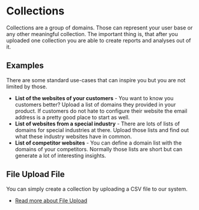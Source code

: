 # Collections

Collections are a group of domains. Those can represent your user base or any other meaningful collection. The important
thing is, that after you uploaded one collection you are able to create reports and analyses out of it.

## Examples

There are some standard use-cases that can inspire you but you are not limited by those.

- **List of the websites of your customers** - You want to know you customers better? Upload a list of domains they
  provided in your product. If customers do not hate to configure their website the email address is a pretty good place
  to start as well.
- **List of websites from a special industry** - There are lots of lists of domains for special industries at there.
  Upload those lists and find out what these industry websites have in common.
- **List of competitor websites** - You can define a domain list with the domains of your competitors. Normally those
  lists are short but can generate a lot of interesting insights. 


## File Upload File

You can simply create a collection by uploading a CSV file to our system.

- [Read more about File Upload](/docs/features/collections/csv)



